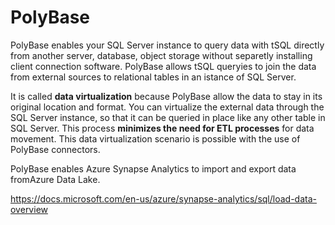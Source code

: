 # PolyBase
PolyBase enables your SQL Server instance to query data with tSQL directly from another server, database, object storage without separetly installing client connection software. PolyBase allows tSQL queryies to join the data from external sources to relational tables in an istance of SQL Server.

It is called **data virtualization** because PolyBase allow the data to stay in its original location and format. You can virtualize the external data through the SQL Server instance, so that it can be queried in place like any other table in SQL Server. This process **minimizes the need for ETL processes** for data movement. This data virtualization scenario is possible with the use of PolyBase connectors.

PolyBase enables Azure Synapse Analytics to import and export data fromAzure Data Lake.

https://docs.microsoft.com/en-us/azure/synapse-analytics/sql/load-data-overview
